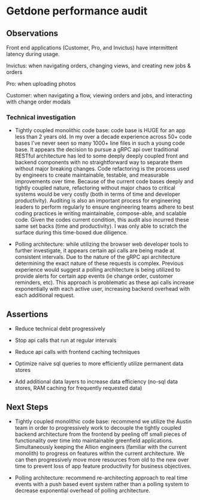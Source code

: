 # Getdone performance audit

## Observations

Front end applications (Customer, Pro, and Invictus) have intermittent latency during usage.

Invictus: when navigating orders, changing views, and creating new jobs & orders

Pro: when uploading photos

Customer: when navigating a flow, viewing orders and jobs, and interacting with change order modals

### Technical investigation

- Tightly coupled monolithic code base: code base is HUGE for an app less than 2 years old. In my over a decade experience across 50+ code bases I've never seen so many 1000+ line files in such a young code base. It appears the decision to pursue a gRPC api over traditional RESTful architecture has led to some deeply deeply coupled front and backend components with no straightforward way to separate them without major breaking changes. Code refactoring is the process used by engineers to create maintainable, testable, and measurable improvements over time. Because of the current code bases deeply and tightly coupled nature, refactoring without major chaos to critical systems would be very costly (both in terms of time and developer productivity). Auditing is also an important process for engineering leaders to perform regularly to ensure engineering teams adhere to best coding practices ie writing maintainable, compose-able, and scalable code. Given the codes current condition, this audit also incurred these same set backs (time and productivity). I was only able to scratch the surface during this time-boxed due diligence.

- Polling architecture: while utilizing the browser web developer tools to further investigate, it appears certain api calls are being made at consistent intervals. Due to the nature of the gRPC api architecture determining the exact nature of these requests is complex. Previous experience would suggest a polling architecture is being utilized to provide alerts for certain app events (ie change order, customer reminders, etc). This approach is problematic as these api calls increase exponentially with each active user, increasing backend overhead with each additional request.

## Assertions

- Reduce technical debt progressively

- Stop api calls that run at regular intervals

- Reduce api calls with frontend caching techniques

- Optimize naive sql queries to more efficiently utilize permanent data stores

- Add additional data layers to increase data efficiency (no-sql data stores, RAM caching for frequently requested data)

## Next Steps

- Tightly coupled monolithic code base: recommend we utilize the Austin team in order to progressively work to decouple the tightly coupled backend architecture from the frontend by peeling off small pieces of functionality over time into maintainable greenfield applications. Simultaneously keeping the Allion engineers (familiar with the current monolith) to progress on features within the current architecture. We can then progressively move more resources from old to the new over time to prevent loss of app feature productivity for business objectives.

- Polling architecture: recommend re-architecting approach to real time events with a push based event system rather than a polling system to decrease exponential overhead of polling architecture.

